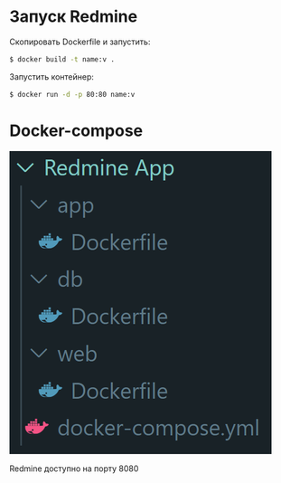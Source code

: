 # Запуск Redmine

Скопировать Dockerfile и запустить:

```sh
$ docker build -t name:v .
```
Запустить контейнер:
```sh
$ docker run -d -p 80:80 name:v
```

# Docker-compose

![Структура файлов](https://raw.githubusercontent.com/AlPervakov/mytestRedmine/master/Code_MefvR11hRU.png)

Redmine доступно на порту 8080
